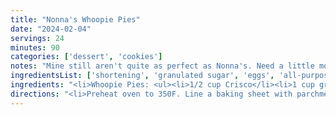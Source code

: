 ```yaml
---
title: "Nonna's Whoopie Pies"
date: "2024-02-04"
servings: 24
minutes: 90
categories: ['dessert', 'cookies']
notes: "Mine still aren't quite as perfect as Nonna's. Need a little more practice, but they're still pretty good."
ingredientsList: ['shortening', 'granulated sugar', 'eggs', 'all-purpose flour', 'white vinegar', 'chocolate', 'vanilla extract', 'powdered sugar', 'marshmallow fluff', 'milk']
ingredients: "<li>Whoopie Pies: <ul><li>1/2 cup Crisco</li><li>1 cup granulated sugar</li><li>2 eggs</li><li>2 cups all-purpose flour</li><li>1 tsp baking powder</li><li>1 tsp baking soda</li><li>1/2 tsp salt</li><li>1 cup milk</li><li>1 tbsp white vinegar</li><li>2 1/2 squares unsweetened baker's chocolate, melted</li><li>1 tsp vanilla extract</li></ul></li><li>Filling: <ul><li>1 box powdered sugar</li><li>1/2 cup Crisco</li><li>1 tsp vanilla extract</li><li>1/4 tsp salt</li><li>1/2 cup marshmallow fluff</li><li>1/4 cup milk</li></ul></li>"
directions: "<li>Preheat oven to 350F. Line a baking sheet with parchment paper; set aside.</li><li>Mix sugar and Crisco together. Add eggs one at a time.</li><li>Mix flour, baking soda, baking powder, and salt together in a separate bowl.</li><li>In a measuring cup, mix milk and vinegar.</li><li>Alternate adding dry ingredients and milk mixture to Crisco mixture.</li><li>Finally, add baker's chocolate and vanilla.</li><li>Drop by teaspoon on a cookie sheet. Bake for 17 minutes.</li><li>Whip all filling ingredients together until fluffy.</li><li>Wait for the whoopie pies to cool completely before filling. Wrap with wax paper to serve.</li>"
---
```

